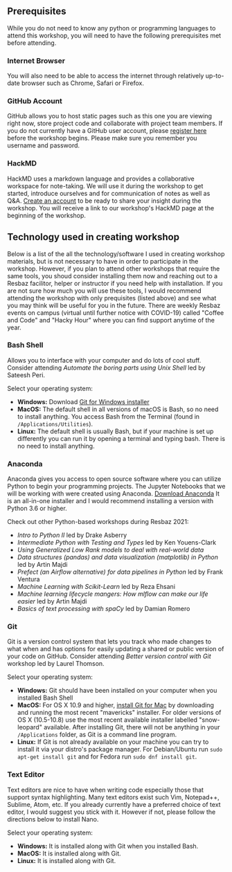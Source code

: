 ## Prerequisites
While you do not need to know any python or programming languages to attend this workshop, you will need to have the following prerequisites met before attending.

### Internet Browser
You will also need to be able to access the internet through relatively up-to-date browser such as Chrome, Safari or Firefox.

### GitHub Account
GitHub allows you to host static pages such as this one you are viewing right now, store project code and collaborate with project team members. If you do not currently have a GitHub user account, please [register here](https://github.com/) before the workshop begins. Please make sure you remember you username and password.

### HackMD
HackMD uses a markdown language and provides a collaborative workspace for note-taking. We will use it during the workshop to get started, introduce ourselves and for communication of notes as well as Q&A. [Create an account](https://hackmd.io/) to be ready to share your insight during the workshop. You will receive a link to our workshop's HackMD page at the beginning of the workshop.

## Technology used in creating workshop
Below is a list of the all the technology/software I used in creating workshop materials, but is not necessary to have in order to participate in the workshop. However, if you plan to attend other workshops that require the same tools, you shoud consider installing them now and reaching out to a Resbaz facilitor, helper or instructor if you need help with installation. If you are not sure how much you will use these tools, I would recommend attending the workshop with only prequisites (listed above) and see what you may think will be useful for you in the future. There are weekly Resbaz events on campus (virtual until further notice with COVID-19) called "Coffee and Code" and "Hacky Hour" where you can find support anytime of the year.

### Bash Shell 
Allows you to interface with your computer and do lots of cool stuff. Consider attending _Automate the boring parts using Unix Shell_ led by Sateesh Peri.

Select your operating system:
- **Windows:** Download [Git for Windows installer](https://gitforwindows.org/)
- **MacOS:** The default shell in all versions of macOS is Bash, so no need to install anything. You access Bash from the Terminal (found in `/Applications/Utilities`). 
- **Linux:** The default shell is usually Bash, but if your machine is set up differently you can run it by opening a terminal and typing bash. There is no need to install anything.

### Anaconda
Anaconda gives you access to open source software where you can utilize Python to begin your programming projects. The Jupyter Notebooks that we will be working with were created using Anaconda. [Download Anaconda](https://www.anaconda.com/products/individual) It is an all-in-one installer and I would recommend installing a version with Python 3.6 or higher.

Check out other Python-based workshops during Resbaz 2021:
- _Intro to Python II_ led by Drake Asberry
- _Intermediate Python with Testing and Types_ led by Ken Youens-Clark
- _Using Generalized Low Rank models to deal with real-world data_
- _Data structures (pandas) and data visualization (matplotlib) in Python_ led by Artin Majdi
- _Prefect (an Airflow alternative) for data pipelines in Python_ led by Frank Ventura
- _Machine Learning with Scikit-Learn_ led by Reza Ehsani
- _Machine learning lifecycle mangers: How mlflow can make our life easier_ led by Artin Majdi
- _Basics of text processing with spaCy_ led by Damian Romero

### Git
Git is a version control system that lets you track who made changes to what when and has options for easily updating a shared or public version of your code on GitHub. Consider attending _Better version control with Git_ workshop led by Laurel Thomson.

Select your operating system:
- **Windows:** Git should have been installed on your computer when you installed Bash Shell
- **MacOS:** For OS X 10.9 and higher, [install Git for Mac](https://sourceforge.net/projects/git-osx-installer/files/) by downloading and running the most recent "mavericks" installer. For older versions of OS X (10.5-10.8) use the most recent available installer labelled "snow-leopard" available. After installing Git, there will not be anything in your `/Applications` folder, as Git is a command line program. 
- **Linux:** If Git is not already available on your machine you can try to install it via your distro's package manager. For Debian/Ubuntu run `sudo apt-get install git` and for Fedora run `sudo dnf install git`.

### Text Editor
Text editors are nice to have when writing code especially those that support syntax highlighting. Many text editors exist such Vim, Notepad++, Sublime, Atom, etc. If you already currently have a preferred choice of text editor, I would suggest you stick with it. However if not, please follow the directions below to install Nano.

Select your operating system:
- **Windows:** It is installed along with Git when you installed Bash.
- **MacOS:** It is installed along with Git.
- **Linux:** It is installed along with Git.

